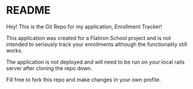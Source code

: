 # README

Hey! This is the Git Repo for my application, Enrollment Tracker!

This application was created for a Flatiron School project and is not intended to seriously track your enrollments although the functionality still works. 

The application is not deployed and will need to be run on your local rails server after cloning the repo down. 

Fill free to fork this repo and make changes in your own profile. 
